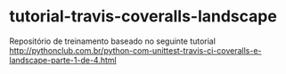 # tutorial-travis-coveralls-landscape
Repositório de treinamento baseado no seguinte tutorial http://pythonclub.com.br/python-com-unittest-travis-ci-coveralls-e-landscape-parte-1-de-4.html
